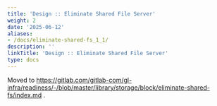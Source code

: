 ```yaml
---
title: 'Design :: Eliminate Shared File Server'
weight: 2
date: '2025-06-12'
aliases:
- /docs/eliminate-shared-fs_1_1/
description: ''
linkTitle: 'Design :: Eliminate Shared File Server'
type: docs
---
```


Moved to https://gitlab.com/gitlab-com/gl-infra/readiness/-/blob/master/library/storage/block/eliminate-shared-fs/index.md .
